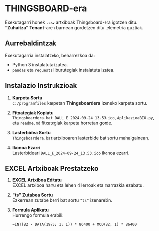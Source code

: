 # THINGSBOARD-era

Exekutagarri honek `.csv` artxiboak Thingsboard-era igotzen ditu. **“Zuhaitza” Tenant**-aren barnean gordetzen ditu telemetria guztiak. 

## Aurrebaldintzak

Exekutagarria instalatzeko, beharrezkoa da:

- Python 3 instalatuta izatea.
- `pandas` eta `requests` liburutegiak instalatuta izatea.

## Instalazio Instrukzioak

1. **Karpeta Sortu**  
   `c:/programfiles` karpetan **Thingsboardera** izeneko karpeta sortu.
   
2. **Fitxategiak Kopiatu**  
   `Thingsboardera.bat`, `DALL_E_2024-09-24_13.53.ico`, `AplikazioaBIO.py`, eta `readme.md` fitxategiak karpeta horretan gorde.
   
3. **Lasterbidea Sortu**  
   `Thingsboardera.bat` artxiboaren lasterbide bat sortu mahaigainean.
   
4. **Ikonoa Ezarri**  
   Lasterbideari `DALL_E_2024-09-24_13.53.ico` ikonoa ezarri.

## EXCEL Artxiboak Prestatzeko

1. **EXCEL Artxiboa Editatu**  
   EXCEL artxiboa hartu eta lehen 4 lerroak eta marrazkia ezabatu.
   
2. **"ts" Zutabea Sortu**  
   Ezkerrean zutabe berri bat sortu `"ts"` izenarekin.
   
3. **Formula Aplikatu**  
   Hurrengo formula erabili:

   ```excel
   =INT(B2 - DATA(1970; 1; 1)) * 86400 + MOD(B2; 1) * 86400

